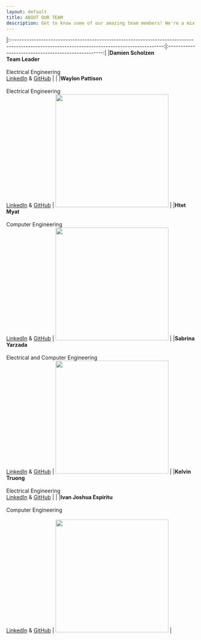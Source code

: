 ```yaml
---
layout: default
title: ABOUT OUR TEAM
description: Get to know some of our amazing team members! We're a mix of junior Electrical & Computer Engineering students. 
---
```


|:---------------------------------------------------------------------------------------------------------------------------------------------:|:---------------------------------------------------:|
|**Damien Scholzen** <br/> **Team Leader** <br/>                 <br/> Electrical Engineering <br/> [LinkedIn](https://linkedIn.com)  & [GitHub](https://github.com/damscho) | |
|**Waylon Pattison** <br/>                 <br/> Electrical Engineering <br/> [LinkedIn](https://www.linkedin.com/in/waylon-pattison/) & [GitHub](https://github.com/EE-Wav) |  <img src="{{site.baseurl}}/assets/images/WaylonProfessionalPic200pixlen.jpg" width="300"> |
|**Htet Myat** <br/>                 <br/> Computer Engineering <br/> [LinkedIn](https://linkedIn.com)  & [GitHub](https://github.com) | <img src="{{site.baseurl}}/assets/images/Htet Myat.jpg" width="300"> |
|**Sabrina Yarzada** <br/>                 <br/> Electrical and Computer Engineering <br/> [LinkedIn](https://www.linkedin.com/in/sabrina-yarzada-29486719a/)  & [GitHub](https://github.com) |  <img src="{{site.baseurl}}/assets/images/sabrina_image.jpg" width="300"> |
|**Kelvin Truong** <br/>                 <br/> Electrical Engineering <br/> [LinkedIn](https://www.linkedin.com/in/kelvin-truong-84315822a/)  & [GitHub](https://github.com/ketruong00) |  |
|**Ivan Joshua Espiritu** <br/>                 <br/> Computer Engineering <br/>  <br/> [LinkedIn]([https://linkedIn.com](https://www.linkedin.com/in/ivan-joshua-espiritu-26b33523b/))  & [GitHub]([https://github.com](https://github.com/iespiritu)) |  <img src="{{site.baseurl}}/assets/images/ivan500x600.jpg" width="300"> |
